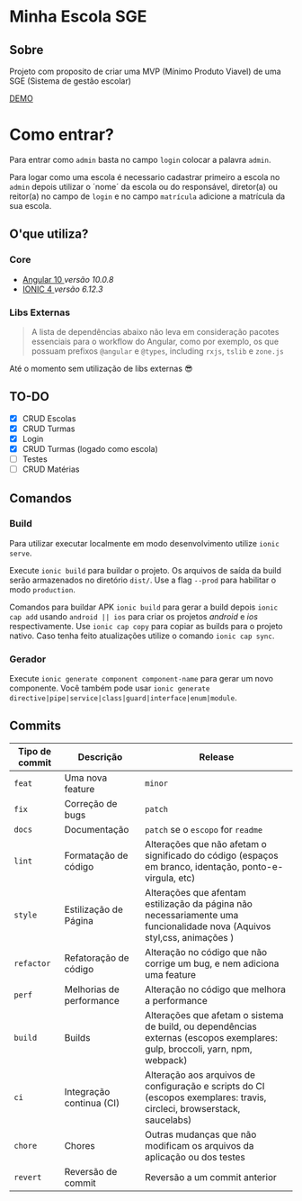 # Minha Escola SGE

## Sobre

Projeto com proposito de criar uma MVP (Mínimo Produto Viavel) de uma SGE (Sistema de gestão escolar)

[DEMO](https://me-sge.vercel.app/auth)

# Como entrar?

Para entrar como `admin` basta no campo `login` colocar a palavra `admin`.

Para logar como uma escola é necessario cadastrar primeiro a escola no `admin` depois utilizar o ´nome´ da escola ou do responsável, diretor(a) ou reitor(a) no campo de `login` e no campo `matrícula` adicione a matrícula da sua escola.

## O'que utiliza?

### Core

- [Angular 10 ](https://angular.io/) <i>versão 10.0.8</i>
- [IONIC 4 ](https://ionicframework.com/) <i>versão 6.12.3</i>

### Libs Externas

> A lista de dependências abaixo não leva em consideração pacotes essenciais para o workflow do Angular, como por exemplo, os que possuam prefixos `@angular` e `@types`, including `rxjs`, `tslib` e `zone.js`

<p>Até o momento sem utilização de libs externas 😎</p>

## TO-DO

- [x] CRUD Escolas
- [x] CRUD Turmas
- [x] Login
- [x] CRUD Turmas (logado como escola)
- [ ] Testes
- [ ] CRUD Matérias

## Comandos

### Build

Para utilizar executar localmente em modo desenvolvimento utilize `ionic serve`.

Execute `ionic build` para buildar o projeto. Os arquivos de saída da build serão armazenados no diretório `dist/`. Use a flag `--prod` para habilitar o modo `production`.

Comandos para buildar APK `ionic build` para gerar a build depois `ionic cap add` usando `android || ios` para criar os projetos <i>android</i> e <i>ios</i> respectivamente.
Use `ionic cap copy` para copiar as builds para o projeto nativo. Caso tenha feito atualizações utilize o comando `ionic cap sync`.

### Gerador

Execute `ionic generate component component-name` para gerar um novo componente. Você também pode usar `ionic generate directive|pipe|service|class|guard|interface|enum|module`.

## Commits

| Tipo de commit | Descrição                | Release                                                                                                                     |
| -------------- | ------------------------ | --------------------------------------------------------------------------------------------------------------------------- |
| `feat`         | Uma nova feature         | `minor`                                                                                                                     |
| `fix`          | Correção de bugs         | `patch`                                                                                                                     |
| `docs`         | Documentação             | `patch` se o `escopo` for `readme`                                                                                          |
| `lint`         | Formatação de código     | Alterações que não afetam o significado do código (espaços em branco, identação, ponto-e-virgula, etc)                      |
| `style`        | Estilização de Página    | Alterações que afentam estilização da página não necessariamente uma funcionalidade nova (Aquivos styl,css, animações )     |
| `refactor`     | Refatoração de código    | Alteração no código que não corrige um bug, e nem adiciona uma feature                                                      |
| `perf`         | Melhorias de performance | Alteração no código que melhora a performance                                                                               |
| `build`        | Builds                   | Alterações que afetam o sistema de build, ou dependências externas (escopos exemplares: gulp, broccoli, yarn, npm, webpack) |
| `ci`           | Integração continua (CI) | Alteração aos arquivos de configuração e scripts do CI (escopos exemplares: travis, circleci, browserstack, saucelabs)      |
| `chore`        | Chores                   | Outras mudanças que não modificam os arquivos da aplicação ou dos testes                                                    |
| `revert`       | Reversão de commit       | Reversão a um commit anterior                                                                                               |
